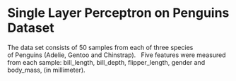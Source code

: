 # Single Layer Perceptron on Penguins Dataset 
The data set consists of 50 samples from each of three species of Penguins (Adelie, Gentoo and Chinstrap).  
Five features were measured from each sample: bill_length, bill_depth, flipper_length, gender and body_mass, (in millimeter).
